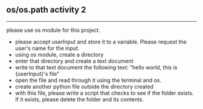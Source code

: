 ## os/os.path activity 2
___

please use os module for this project.

* please accept userInput and store it to a variable. Please request the user's name for the input.
* using os module, create a directory
* enter that directory and create a text document
* write to that text document the following text:
"hello world, this is {userInput}'s file"
* open the file and read through it using the terminal and os.
* create another python file outside the directory created
* with this file, please write a script that checks to see if the folder exists. If it exists, please delete the folder and its contents.